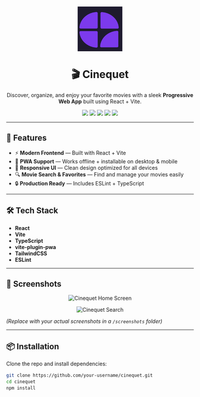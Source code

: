 <p align="center">
  <img src="public/icons/icon-192x192.png" alt="Cinequet Logo" width="120" />
</p>

<h1 align="center">🎬 Cinequet</h1>

<p align="center">Discover, organize, and enjoy your favorite movies with a sleek <b>Progressive Web App</b> built using React + Vite.</p>

<p align="center">
  <img src="https://img.shields.io/badge/React-18-blue?logo=react" />
  <img src="https://img.shields.io/badge/Vite-5-purple?logo=vite" />
  <img src="https://img.shields.io/badge/PWA-Ready-green?logo=pwa" />
  <img src="https://img.shields.io/github/license/nhrl/cinequet" />
  <img src="https://img.shields.io/github/stars/nhrl/cinequet?style=social" />
</p>

---

## 🚀 Features
- ⚡ **Modern Frontend** — Built with React + Vite  
- 📱 **PWA Support** — Works offline + installable on desktop & mobile  
- 🎨 **Responsive UI** — Clean design optimized for all devices  
- 🔍 **Movie Search & Favorites** — Find and manage your movies easily  
- 🔒 **Production Ready** — Includes ESLint + TypeScript  

---

## 🛠 Tech Stack
- **React**  
- **Vite**  
- **TypeScript**  
- **vite-plugin-pwa**  
- **TailwindCSS**  
- **ESLint**  

---

## 📸 Screenshots

<p align="center">
  <img src="screenshots/home.png" width="600" alt="Cinequet Home Screen" />
</p>

<p align="center">
  <img src="screenshots/search.png" width="600" alt="Cinequet Search" />
</p>

*(Replace with your actual screenshots in a `/screenshots` folder)*  

---

## 📦 Installation

Clone the repo and install dependencies:

```bash
git clone https://github.com/your-username/cinequet.git
cd cinequet
npm install
